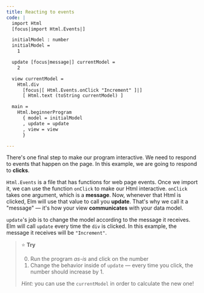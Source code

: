 ```yaml
---
title: Reacting to events
code: |
  import Html
  [focus|import Html.Events|]

  initialModel : number
  initialModel =
    1

  update [focus|message|] currentModel =
    2

  view currentModel =
    Html.div
      [focus|[ Html.Events.onClick "Increment" ]|]
      [ Html.text (toString currentModel) ]

  main =
    Html.beginnerProgram
      { model = initialModel
      , update = update
      , view = view
      }

---
```


There's one final step to make our program interactive.
We need to respond to events that happen on the page.
In this example, we are going to respond to **clicks**.

`Html.Events` is a file that has functions for web page events.
Once we import it, we can use the function `onClick` to make our Html interactive.
`onClick` takes one argument, which is a **message**.
Now, whenever that Html is clicked, Elm will use that value to call you **update**.
That's why we call it a "message" —
it's how your view **communicates** with your data model.

`update`'s job is to change the model according to the message it receives.
Elm will call `update` every time the `div` is clicked.
In this example, the message it receives will be `"Increment"`.

> ⭐️ **Try**
> 
> 0. Run the program _as-is_ and click on the number
> 0. Change the behavior inside of `update` —
>    every time you click, the number should increase by 1.
>
> _Hint:_ you can use the `currentModel` in order to calculate the new one!
